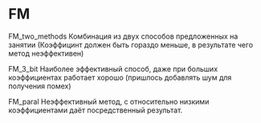 # FM

FM_two_methods Комбинация из двух способов предложенных на занятии (Коэффицинт должен быть гораздо меньше, в результате чего метод неэффективен)

FM_3_bit Наиболее эффективный способ, даже при больших коэффициентах работает хорошо (пришлось добавлять шум для получения помех)

FM_paral Неэффективный метод, с относительно низкими коэффициентами даёт посредственный результат.
